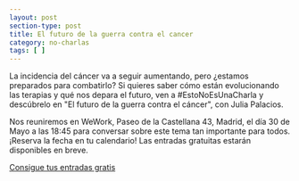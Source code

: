 ```yaml
---
layout: post
section-type: post
title: El futuro de la guerra contra el cancer
category: no-charlas
tags: [ ]
---
```


La incidencia del cáncer va a seguir aumentando, pero ¿estamos preparados para
combatirlo? Si quieres saber cómo están evolucionando las terapias y qué nos
depara el futuro, ven a #EstoNoEsUnaCharla y descúbrelo en "El futuro de la
guerra contra el cáncer", con Julia Palacios.

Nos reuniremos en WeWork, Paseo de la Castellana 43, Madrid, el día 30 de Mayo
a las 18:45 para conversar sobre este tema tan importante para todos. ¡Reserva
la fecha en tu calendario! Las entradas gratuitas estarán disponibles en
breve.

<div class="superboton">
<a href="https://entradium.com/entradas/charla-terapias-cancer">Consigue tus entradas gratis</a>
</div>